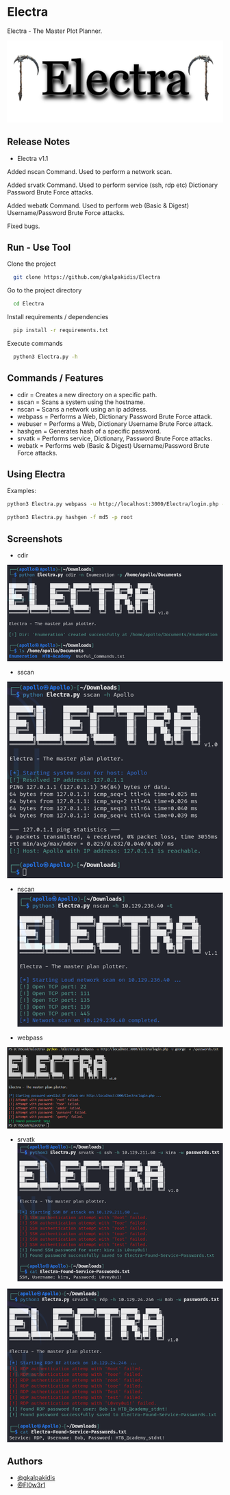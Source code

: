 
# Electra

Electra - The Master Plot Planner.


![](https://raw.githubusercontent.com/gkalpakidis/Electra/refs/heads/main/Misc/electra-logo.png)

## Release Notes

- Electra v1.1

Added nscan Command. Used to perform a network scan.

Added srvatk Command. Used to perform service (ssh, rdp etc) Dictionary Password Brute Force attacks.

Added webatk Command. Used to perform web (Basic & Digest) Username/Password Brute Force attacks.

Fixed bugs.
## Run - Use Tool

Clone the project

```bash
  git clone https://github.com/gkalpakidis/Electra
```

Go to the project directory

```bash
  cd Electra
```

Install requirements / dependencies

```bash
  pip install -r requirements.txt
```

Execute commands

```bash
  python3 Electra.py -h
```


## Commands / Features

- cdir = Creates a new directory on a specific path.
- sscan = Scans a system using the hostname.
- nscan = Scans a network using an ip address.
- webpass = Performs a Web, Dictionary Password Brute Force attack.
- webuser = Performs a Web, Dictionary Username Brute Force attack.
- hashgen = Generates hash of a specific password.
- srvatk = Performs service, Dictionary, Password Brute Force attacks.
- webatk = Performs web (Basic & Digest) Username/Password Brute Force attacks.
## Using Electra

Examples:

```bash
python3 Electra.py webpass -u http://localhost:3000/Electra/login.php -U george -w ./passwords.txt
```
```bash
python3 Electra.py hashgen -f md5 -p root
```
## Screenshots

- cdir

![cdir](https://raw.githubusercontent.com/gkalpakidis/Electra/refs/heads/main/Misc/cdir.png)

- sscan

![sscan](https://raw.githubusercontent.com/gkalpakidis/Electra/refs/heads/main/Misc/sscan.png)

- nscan
![nscan](https://raw.githubusercontent.com/gkalpakidis/Electra/refs/heads/main/Misc/nscan.png)

- webpass

![webpass](https://raw.githubusercontent.com/gkalpakidis/Electra/refs/heads/main/Misc/webpass.png)

- srvatk
![srvatk](https://raw.githubusercontent.com/gkalpakidis/Electra/refs/heads/main/Misc/srvatk-1.png)

![srvatk](https://raw.githubusercontent.com/gkalpakidis/Electra/refs/heads/main/Misc/srvatk-2.png)

## Authors

- [@gkalpakidis](https://github.com/gkalpakidis)
- [@Fl0w3r1](https://github.com/Fl0w3r1)
